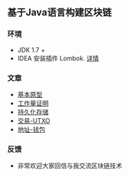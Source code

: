 ## 基于Java语言构建区块链

### 环境
- JDK 1.7 +
- IDEA 安装插件 Lombok. [详情](https://wangwei.one/posts/917fb1e0.html)

### 文章

- [基本原型](https://wangwei.one/posts/df195d9.html)
- [工作量证明](https://wangwei.one/posts/7890ab7e.html)
- [持久化存储](https://wangwei.one/posts/35c768a3.html)
- [交易-UTXO](https://wangwei.one/posts/9cf9e42a.html)
- [地址-钱包](https://wangwei.one/posts/f9088e0f.html)

### 反馈
- 非常欢迎大家回信与我交流区块链技术